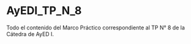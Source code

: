 # AyEDI_TP_N_8
Todo el contenido del Marco Práctico correspondiente al TP N° 8 de la Cátedra de AyED I.
